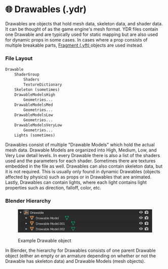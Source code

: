 # 🌐 Drawables (.ydr)

Drawables are objects that hold mesh data, skeleton data, and shader data. It can be thought of as the game engine's mesh format. YDR files contain one Drawable and are typically used for static mapping but are also used for dynamic props in some cases. In cases where a prop consists of multiple breakable parts, [Fragment (.yft) ](../fragments-.yft/)objects are used instead.

### File Layout

```
Drawable
    ShaderGroup
        Shaders
        TextureDictionary
    Skeleton (sometimes)
    DrawableModelsHigh
        Geometries...
    DrawableModelsMed
        Geometries...
    DrawableModelsLow
        Geometries...
    DrawableModelsVeryLow
        Geometries...
    Lights (sometimes)
```

Drawables consist of multiple "Drawable Models" which hold the actual mesh data. Drawable Models are organized into High, Medium, Low, and Very Low detail levels. In every Drawable there is also a list of the shaders used and the parameters for each shader. Sometimes there are textures embedded in the file as well. Drawables can also contain skeleton data, but it is not required. This is usually only found in dynamic Drawables (objects affected by physics) such as props or in Drawables that are animated. Lastly, Drawables can contain lights, where each light contains light properties such as direction, falloff, color, etc.

### Blender Hierarchy

<div align="left" data-full-width="false">

<figure><img src="../../.gitbook/assets/image (6) (1).png" alt="" width="453"><figcaption><p>Example Drawable object</p></figcaption></figure>

</div>

In Blender, the hierarchy for Drawables consists of one parent Drawable object (either an empty or an armature depending on whether or not the Drawable has skeleton data) and Drawable Models (mesh objects).
